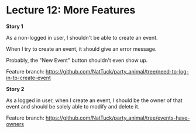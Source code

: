 
# Lecture 12: More Features

**Story 1**

As a non-logged in user, I shouldn't be able to create an event.

When I try to create an event, it should give an error message.

Probably, the "New Event" button shouldn't even show up.

Feature branch: https://github.com/NatTuck/party_animal/tree/need-to-log-in-to-create-event


**Story 2**

As a logged in user, when I create an event, I should be the owner of that
event and should be solely able to modify and delete it.

Feature branch: https://github.com/NatTuck/party_animal/tree/events-have-owners
